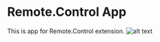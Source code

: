 # Remote.Control App

This is app for Remote.Control extension.
![alt text](https://github.com/[itreum]/[remote.local]/blob/[master]/image.jpg?raw=true)